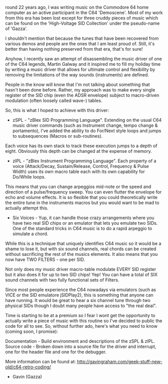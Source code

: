 round 22 years ago, I was writing music on the Commodore 64 home computer as an active participant in the C64 'Demoscene'. Most of my work from this era has been lost except for three cruddy pieces of music which can be found on the 'High-Voltage SID Collection' under the pseudo-name of 'Gazza'.

I shouldn't mention that because the tunes that have been recovered from various demos and people are the ones that I am least proud of. Still, it's better than having nothing preserved from that era, that's for sure!

Anyhow, I recently saw an attempt of disassembling the music driver of one of the C64 legends, Martin Galway and it inspired me to fill my holiday time by writing a music driver that allows for ultimate control and flexibility by removing the limitations of the way sounds (instruments) are defined.

People in the know will know that I'm not talking about something that hasn't been done before. Rather, my approach was to make every single register of the SID chip (even the ADSR envelope) subject to macro-driven modulation (often loosely called wave-) tables.

So, this is what I hoped to achieve with this driver:

* zSPL - "zBlex SID Programming Language". Extending on the usual C64 music driver commands (such as Instrument change, tempo change & portamento), I've added the ability to do For/Next style loops and jumps to subsequences (Macros or sub-routines).

Each voice has its own stack to track these execution jumps to a depth of eight. Obviously this depth can be changed at the expense of memory.

* zIPL - "zBlex Instrument Programming Language". Each property of a voice (Attack/Decay, Sustain/Release, Control, Frequency & Pulse Width) uses its own macro table each with its own capability for Do/While loops.

This means that you can change arpeggios mid-note or the speed and direction of a pulse/frequency sweep. You can even flutter the envelope for echo and volume effects. It is so flexible that you could theoretically write the entire tune in the instruments macros but you would want to be mad to actually attempt this.

* Six Voices - Yup, it can handle those crazy arrangements where you have two real SID chips or an emulator that lets you emulate two SIDs. One of the standard tricks in C64 music is to do a rapid arpeggio to simulate a chord. 

While this is a technique that uniquely identifies C64 music so it would be a shame to lose it, but with six sound channels, real chords can be created without sacrificing the rest of the musics elements. It also means that you now have TWO FILTERS - one per SID.

Not only does my music driver macro-table modulate EVERY SID register but it also does it for up to two SID chips! Yep! You can have a total of SIX sound channels with two fully functional sets of Filters.

Since most people experience the C64 nowadays via emulators (such as VICE or the SID emulatore jSIDPlay2), this is something that anyone can have running. It would be great to hear a six channel tune through two physical SIDs though I doubt many people have access to "the real deal".

Time is starting to be at a premium so I fear I wont get the opportunity to actually write a piece of music with this routine so I've decided to public the code for all to see. So, without further ado, here's what you need to know (coming soon, I promise): 

Documentation - Build environment and descriptions of the zSPL & zIPL. Source code - Broken down into a source file for the driver and interrupt, one for the header file and one for the debugger.

More information can be found at: http://gavingraham.com/geek-stuff-new-old/c64-retro-coding/

- Gavin (Gazza)
